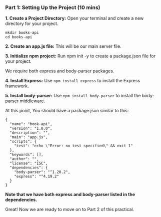 ### Part 1: Setting Up the Project (10 mins)

**1. Create a Project Directory:** Open your terminal and create a new directory for your project.

```
mkdir books-api
cd books-api
```

**2. Create an app.js file:** This will be our main server file.

**3. Initialize npm project:** Run npm init -y to create a package.json file for your project.

We require both express and body-parser packages.

**4. Install Express:** Use `npm install express` to install the Express framework.

**5. Install body-parser:** Use `npm install body-parser` to install the body-parser middleware.

At this point, You should have a package.json similar to this:

```
{
  "name": "book-api",
  "version": "1.0.0",
  "description": "",
  "main": "app.js",
  "scripts": {
    "test": "echo \"Error: no test specified\" && exit 1"
  },
  "keywords": [],
  "author": "",
  "license": "ISC",
  "dependencies": {
    "body-parser": "^1.20.2",
    "express": "^4.19.2"
  }
}
```

**Note that we have both express and body-parser listed in the dependencies.**

Great! Now we are ready to move on to Part 2 of this practical.
